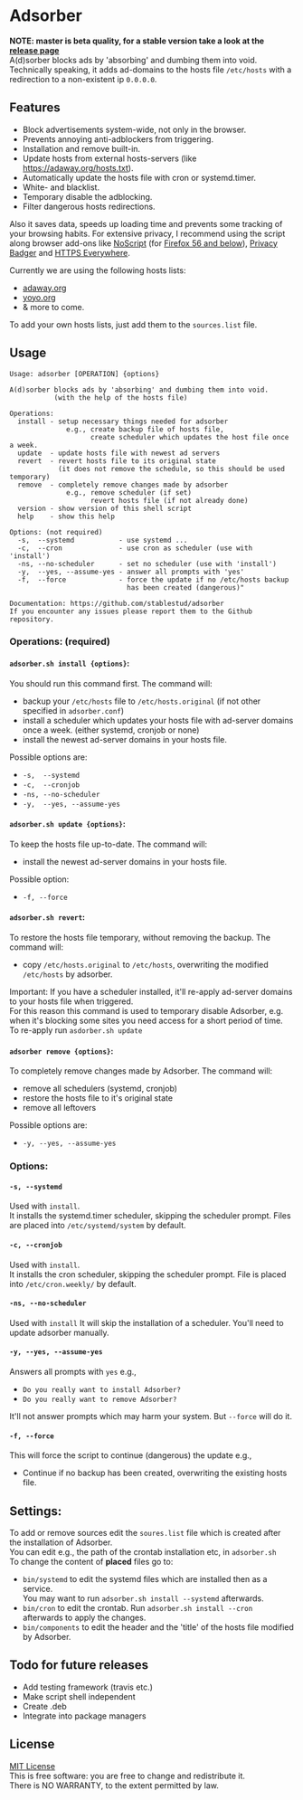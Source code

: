 # Adsorber
**NOTE: master is beta quality, for a stable version take a look at the [release page](https://github.com/stablestud/adsorber/releases)**    
A(d)sorber blocks ads by 'absorbing' and dumbing them into void.
Technically speaking, it adds ad-domains to the hosts file `/etc/hosts` with a redirection to a non-existent ip `0.0.0.0`.

## Features
* Block advertisements system-wide, not only in the browser.
* Prevents annoying anti-adblockers from triggering.
* Installation and remove built-in.
* Update hosts from external hosts-servers (like https://adaway.org/hosts.txt).
* Automatically update the hosts file with cron or systemd.timer.
* White- and blacklist.
* Temporary disable the adblocking.
* Filter dangerous hosts redirections.

Also it saves data, speeds up loading time and prevents some tracking of your browsing habits. For extensive privacy, I recommend using the script along browser add-ons like  [NoScript](https://addons.mozilla.org/en-US/firefox/addon/noscript/) (for [Firefox 56 and below](https://noscript.net/getit)), [Privacy Badger](https://addons.mozilla.org/en-US/firefox/addon/privacy-badger17/) and [HTTPS Everywhere](https://addons.mozilla.org/en-US/firefox/addon/https-everywhere/).

Currently we are using the following hosts lists:
* [adaway.org](https://adaway.org/hosts.txt)
* [yoyo.org](https://pgl.yoyo.org/adservers/serverlist.php?hostformat=hosts&showintro=0&mimetype=plaintext)
* & more to come.

To add your own hosts lists, just add them to the `sources.list` file.

## Usage

```
Usage: adsorber [OPERATION] {options}

A(d)sorber blocks ads by 'absorbing' and dumbing them into void.
           (with the help of the hosts file)

Operations:
  install - setup necessary things needed for adsorber
              e.g., create backup file of hosts file,
                    create scheduler which updates the host file once a week.
  update  - update hosts file with newest ad servers
  revert  - revert hosts file to its original state
            (it does not remove the schedule, so this should be used temporary)
  remove  - completely remove changes made by adsorber
              e.g., remove scheduler (if set)
                    revert hosts file (if not already done)
  version - show version of this shell script
  help    - show this help

Options: (not required)
  -s,  --systemd           - use systemd ...
  -c,  --cron              - use cron as scheduler (use with 'install')
  -ns, --no-scheduler      - set no scheduler (use with 'install')
  -y,  --yes, --assume-yes - answer all prompts with 'yes'
  -f,  --force             - force the update if no /etc/hosts backup
                             has been created (dangerous)"

Documentation: https://github.com/stablestud/adsorber
If you encounter any issues please report them to the Github repository.
```
### Operations: (required)
#### `adsorber.sh install {options}`:
You should run this command first.
The command will:
* backup your `/etc/hosts` file to `/etc/hosts.original` (if not other specified in `adsorber.conf`)
* install a scheduler which updates your hosts file with ad-server domains once a week. (either systemd, cronjob or none)
* install the newest ad-server domains in your hosts file.

Possible options are:
* `-s,  --systemd`
* `-c,  --cronjob`
* `-ns, --no-scheduler`
* `-y,  --yes, --assume-yes`
#### `adsorber.sh update {options}`:
To keep the hosts file up-to-date.
The command will:
* install the newest ad-server domains in your hosts file.

Possible option:
* `-f, --force`
#### `adsorber.sh revert`:
To restore the hosts file temporary, without removing the backup.
The command will:
* copy `/etc/hosts.original` to `/etc/hosts`, overwriting the modified `/etc/hosts` by adsorber.

Important: If you have a scheduler installed, it'll re-apply ad-server domains to your hosts file when triggered.    
For this reason this command is used to temporary disable Adsorber, e.g. when it's blocking some sites you need access for a short period of time.    
To re-apply run `asdorber.sh update`
#### `adsorber remove {options}`:
To completely remove changes made by Adsorber.
The command will:
* remove all schedulers (systemd, cronjob)
* restore the hosts file to it's original state
* remove all leftovers

Possible options are:
* `-y, --yes, --assume-yes`

### Options:

#### `-s, --systemd`
Used with `install`.    
It installs the systemd.timer scheduler, skipping the scheduler prompt.
Files are placed into `/etc/systemd/system` by default.
#### `-c, --cronjob`
Used with `install`.    
It installs the cron scheduler, skipping the scheduler prompt.
File is placed into `/etc/cron.weekly/` by default.    
#### `-ns, --no-scheduler`
Used with `install`
It will skip the installation of a scheduler. You'll need to update adsorber manually.    
#### `-y, --yes, --assume-yes`
Answers all prompts with `yes` e.g.,
* `Do you really want to install Adsorber?`
* `Do you really want to remove Adsorber?`

It'll not answer prompts which may harm your system. But `--force` will do it.
#### `-f, --force`
This will force the script to continue (dangerous) the update e.g.,
* Continue if no backup has been created, overwriting the existing hosts file.

## Settings:
To add or remove sources edit the `soures.list` file which is created after the installation of Adsorber.    
You can edit e.g., the path of the crontab installation etc, in `adsorber.sh`    
To change the content of <strong>placed</strong> files go to:
* `bin/systemd` to edit the systemd files which are installed then as a service. <br/>You may want to run `adsorber.sh install --systemd` afterwards.
* `bin/cron` to edit the crontab. Run `adsorber.sh install --cron` afterwards to apply the changes.
* `bin/components` to edit the header and the 'title' of the hosts file modified by Adsorber.

## Todo for future releases

* Add testing framework (travis etc.)
* Make script shell independent
* Create .deb
* Integrate into package managers
## License
[MIT License](https://github.com/stablestud/adsorber/blob/master/LICENSE)    
This is free software: you are free to change and redistribute it.    
There is NO WARRANTY, to the extent permitted by law.
